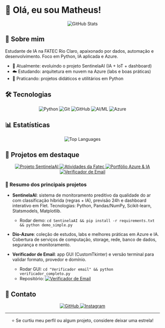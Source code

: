 # 👋 Olá, eu sou Matheus!

<div align="center">
  <img src="https://github-readme-stats.vercel.app/api?username=Matheus-Henrique-D&theme=dark&show_icons=true&icon_color=30A3DC&title_color=E94D5F&text_color=FFF" alt="GitHub Stats" />
</div>

## 🎯 Sobre mim

Estudante de IA na FATEC Rio Claro, apaixonado por dados, automação e desenvolvimento. Foco em Python, IA aplicada e Azure.

- 🔭 Atualmente: evoluindo o projeto SentinelaAI (IA + IoT + dashboard)
- ☁️ Estudando: arquitetura em nuvem na Azure (labs e boas práticas)
- 🧪 Praticando: projetos didáticos e utilitários em Python

## 🛠️ Tecnologias

<div align="center">
  <img src="https://img.shields.io/badge/Python-3670A0?style=for-the-badge&logo=python&logoColor=ffdd54" alt="Python" />
  <img src="https://img.shields.io/badge/Git-F05032?style=for-the-badge&logo=git&logoColor=white" alt="Git" />
  <img src="https://img.shields.io/badge/GitHub-100000?style=for-the-badge&logo=github&logoColor=white" alt="GitHub" />
  <img src="https://img.shields.io/badge/AI%2FML-000000?style=for-the-badge&logo=openai&logoColor=white" alt="AI/ML" />
  <img src="https://img.shields.io/badge/Azure-0089D6?style=for-the-badge&logo=microsoft-azure&logoColor=white" alt="Azure" />
</div>

## 📊 Estatísticas

<div align="center">
  <img src="https://github-readme-stats.vercel.app/api/top-langs/?username=Matheus-Henrique-D&layout=compact&theme=dark&hide_border=true" alt="Top Languages" />
</div>

## 🚀 Projetos em destaque

<div align="center">
  <a href="https://github.com/Matheus-Henrique-D/SentinelaAI" target="_blank">
    <img src="https://github-readme-stats.vercel.app/api/pin/?username=Matheus-Henrique-D&repo=SentinelaAI&theme=dark&hide_border=true" alt="Projeto SentinelaAI" />
  </a>
  <a href="https://github.com/Matheus-Henrique-D/Fatec-atividades---2025" target="_blank">
    <img src="https://github-readme-stats.vercel.app/api/pin/?username=Matheus-Henrique-D&repo=Fatec-atividades---2025&theme=dark&hide_border=true" alt="Atividades da Fatec" />
  </a>
  <a href="https://github.com/Matheus-Henrique-D/Dio-Azure" target="_blank">
    <img src="https://github-readme-stats.vercel.app/api/pin/?username=Matheus-Henrique-D&repo=Dio-Azure&theme=dark&hide_border=true" alt="Portfólio Azure & IA" />
  </a>
  <a href="https://github.com/Matheus-Henrique-D/Verificador-de-Email" target="_blank">
    <img src="https://github-readme-stats.vercel.app/api/pin/?username=Matheus-Henrique-D&repo=Verificador-de-Email&theme=dark&hide_border=true" alt="Verificador de Email" />
  </a>
</div>

### 🔎 Resumo dos principais projetos

- **SentinelaAI**: sistema de monitoramento preditivo da qualidade do ar com classificação híbrida (regras + IA), previsão 24h e dashboard interativo em Flet. Tecnologias: Python, Pandas/NumPy, Scikit-learn, Statsmodels, Matplotlib.
  - Rodar demo: `cd SentinelaAI && pip install -r requirements.txt && python demo_simple.py`

- **Dio-Azure**: coleção de estudos, labs e melhores práticas em Azure e IA. Cobertura de serviços de computação, storage, rede, banco de dados, segurança e monitoramento.

- **Verificador de Email**: app GUI (CustomTkinter) e versão terminal para validar formato, provedor e domínio.
  - Rodar GUI: `cd "Verificador email" && python verificador_completo.py`
  - Repositório:
    <a href="https://github.com/Matheus-Henrique-D/Verificador-de-Email" target="_blank"><img alt="Verificador de Email" src="https://img.shields.io/badge/Verificador%20de%20Email-009688?style=for-the-badge&logo=gmail&logoColor=white"></a>

## 🔗 Contato

<div align="center">
  <a href="https://github.com/Matheus-Henrique-D" target="_blank">
    <img src="https://img.shields.io/badge/GitHub-100000?style=for-the-badge&logo=github&logoColor=white" alt="GitHub" />
  </a>
  <a href="https://www.instagram.com/theu.sdomingos/" target="_blank">
    <img src="https://img.shields.io/badge/-Instagram-%23E4405F?style=for-the-badge&logo=instagram&logoColor=white" alt="Instagram" />
  </a>
</div>

---

<div align="center">
  <p>⭐ Se curtiu meu perfil ou algum projeto, considere deixar uma estrela!</p>
</div>
